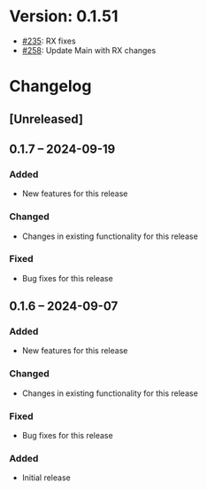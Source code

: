 # Version: 0.1.51

* [#235](https://github.com/ConductionNL/openconnector/pull/235): RX fixes
* [#258](https://github.com/ConductionNL/openconnector/pull/258): Update Main with RX changes


# Changelog

## [Unreleased]
## 0.1.7 – 2024-09-19
### Added
- New features for this release

### Changed
- Changes in existing functionality for this release

### Fixed
- Bug fixes for this release

## 0.1.6 – 2024-09-07
### Added
- New features for this release

### Changed
- Changes in existing functionality for this release

### Fixed
- Bug fixes for this release

### Added
- Initial release

